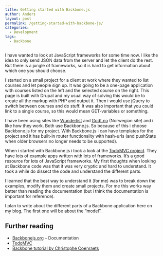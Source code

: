 ```yaml
---
title: Getting started with Backbone.js
author: Anders
layout: post
permalink: /getting-started-with-backbone-js/
categories:
  - Development
tags:
  - Backbone
---
```

I have wanted to look at JavaScript frameworks for some time now. I like the idea to only send JSON data from the server and let the client do the rest. But there is a jungle of frameworks, so it is hard to get information about which one you should choose.

I started on a small project for a client at work where they wanted to list courses and let people sign up. It was going to be a one-page application with courses listed on the left and the selected course on the right. This page is built with Drupal and my usual way of solving this would be to create all the markup with PHP and output it. Then i would use jQuery to switch between courses and do stuff. It was also important that you could link to a single course, so this would mean GET-variables or something.

I have been using sites like [Wunderlist][1] and [Godt.no][2] (Norwegian site) and i like how they work. Both use Backbone.js. So because of this i choose Backbone.js for my project. With Backbone.js i can have templates for the project and it has built-in router functionality with hash-urls (and pushState when older browsers no longer needs to be supported).

When i started with Backbone.js i took a look at the [TodoMVC project][3]. They have lots of example apps written with lots of frameworks. It&#8217;s a good resource for lots of JavaScript frameworks. My first thoughts when looking at Backbone code was that it was very cryptic and hard to understand. It took a while do dissect the code and understand the different parts.

I learned that the best way to understand it (for me) was to break down the examples, modify them and create small projects. For me this works way better than reading the documentation (but i think the documentation is important for reference).

I plan to write about the different parts of a Backbone application here on my blog. The first one will be about the &#8220;model&#8221;.

## Further reading

  * [Backbonejs.org][4] &#8211; Documentation
  * [TodoMVC][3]
  * [Backbone tutorial by Christophe Coenraets][5]

 [1]: https://www.wunderlist.com/en/ "Wunderlist"
 [2]: http://godt.no "Godt.no"
 [3]: http://todomvc.com/ "TodoMVC"
 [4]: http://backbonejs.org/ "Backbone Documentation"
 [5]: http://coenraets.org/blog/2011/12/backbone-js-wine-cellar-tutorial-part-1-getting-started/ "Backbone Wine Cellar Tutorial"